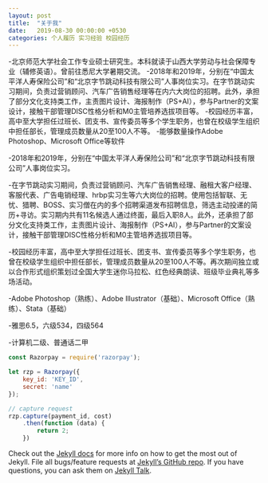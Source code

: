 ```yaml
---
layout: post
title:  "关于我"
date:   2019-08-30 00:00:00 +0530
categories: 个人履历 实习经验 校园经历
---
```

-北京师范大学社会工作专业硕士研究生。本科就读于山西大学劳动与社会保障专业（辅修英语）。曾前往悉尼大学暑期交流。
-2018年和2019年，分别在“中国太平洋人寿保险公司”和“北京字节跳动科技有限公司”人事岗位实习。在字节跳动实习期间，负责过营销顾问、汽车广告销售经理等在内六大岗位的招聘。此外，承担了部分文化支持类工作，主责图片设计、海报制作（PS+AI），参与Partner的文案设计，接触干部管理DISC性格分析和M0主管培养选拔项目等。
-校园经历丰富，高中至大学担任过班长、团支书、宣传委员等多个学生职务，也曾在校级学生组织中担任部长，管理成员数量从20至100人不等。
-能够数量操作Adobe Photoshop、Microsoft Office等软件

-2018年和2019年，分别在“中国太平洋人寿保险公司”和“北京字节跳动科技有限公司”人事岗位实习。

-在字节跳动实习期间，负责过营销顾问、汽车广告销售经理、融租大客户经理、客服代表、广告电销经理、hrbp实习生等六大岗位的招聘。使用包括智联、无忧、猎聘、BOSS、实习僧在内的多个招聘渠道发布招聘信息，筛选主动投递的简历+寻访。实习期内共有11名候选人通过终面，最后入职8人。此外，还承担了部分文化支持类工作，主责图片设计、海报制作（PS+AI），参与Partner的文案设计，接触干部管理DISC性格分析和M0主管培养选拔项目等。
 
-校园经历丰富，高中至大学担任过班长、团支书、宣传委员等多个学生职务，也曾在校级学生组织中担任部长，管理成员数量从20至100人不等。再次期间独立或以合作形式组织策划过全国大学生迷你马拉松、红色经典朗读、班级毕业典礼等多场活动。

-Adobe Photoshop（熟练）、Adobe Illustrator（基础）、Microsoft Office（熟练）、Stata（基础）

-雅思6.5，六级534，四级564

-计算机二级、普通话二甲

```javascript
const Razorpay = require('razorpay');

let rzp = Razorpay({
	key_id: 'KEY_ID',
	secret: 'name'
});

// capture request
rzp.capture(payment_id, cost)
	.then(function (data) {
		return 2;
	})
```

Check out the [Jekyll docs][jekyll-docs] for more info on how to get the most out of Jekyll. File all bugs/feature requests at [Jekyll’s GitHub repo][jekyll-gh]. If you have questions, you can ask them on [Jekyll Talk][jekyll-talk].

[jekyll-docs]: https://jekyllrb.com/docs/home
[jekyll-gh]:   https://github.com/jekyll/jekyll
[jekyll-talk]: https://talk.jekyllrb.com/
